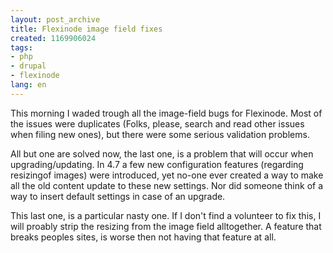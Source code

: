 ```yaml
---
layout: post_archive
title: Flexinode image field fixes
created: 1169906024
tags:
- php
- drupal
- flexinode
lang: en
---
```

This morning I waded trough all the image-field bugs for Flexinode. Most of the issues were duplicates (Folks, please, search and read other issues when filing new ones), but there were some serious validation problems.

All but one are solved now, the last one, is a problem that will occur when upgrading/updating. In 4.7 a few new configuration features (regarding resizingof images) were introduced, yet no-one ever created a way to make all the old content update to these new settings. Nor did someone think of a way to insert default settings in case of an upgrade.

This last one, is a particular nasty one. If I don't find a volunteer to fix this, I will proably strip the resizing from the image field alltogether. A feature that breaks peoples sites, is worse then not having that feature at all. 
